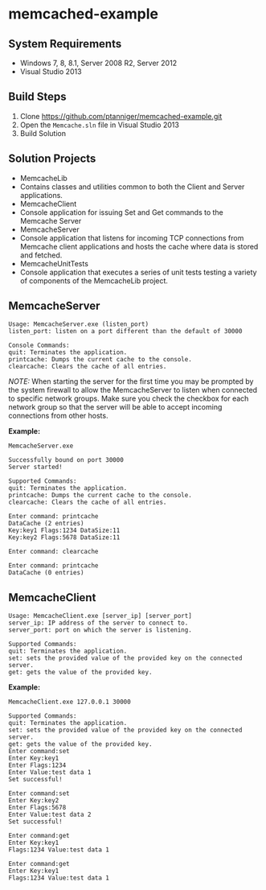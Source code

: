 # memcached-example
## System Requirements
* Windows 7, 8, 8.1, Server 2008 R2, Server 2012
* Visual Studio 2013

## Build Steps
1. Clone https://github.com/ptanniger/memcached-example.git
2. Open the `Memcache.sln` file in Visual Studio 2013
3. Build Solution

## Solution Projects
* MemcacheLib
 * Contains classes and utilities common to both the Client and Server applications.
* MemcacheClient
 * Console application for issuing Set and Get commands to the Memcache Server
* MemcacheServer
 * Console application that listens for incoming TCP connections from Memcache client applications and hosts the cache where data is stored and fetched.
* MemcacheUnitTests
 * Console application that executes a series of unit tests testing a variety of components of the MemcacheLib project.

## MemcacheServer
    Usage: MemcacheServer.exe (listen_port)
    listen_port: listen on a port different than the default of 30000

    Console Commands:
    quit: Terminates the application.
    printcache: Dumps the current cache to the console.
    clearcache: Clears the cache of all entries.
*NOTE:* When starting the server for the first time you may be prompted by the system firewall to allow the MemcacheServer to listen when connected to specific network groups. Make sure you check the checkbox for each network group so that the server will be able to accept incoming connections from other hosts.

**Example:**
    
    MemcacheServer.exe
    
    Successfully bound on port 30000
    Server started!
    
    Supported Commands:
    quit: Terminates the application.
    printcache: Dumps the current cache to the console.
    clearcache: Clears the cache of all entries.
    
    Enter command: printcache
    DataCache (2 entries)
    Key:key1 Flags:1234 DataSize:11
    Key:key2 Flags:5678 DataSize:11
    
    Enter command: clearcache
    
    Enter command: printcache
    DataCache (0 entries)

## MemcacheClient
    Usage: MemcacheClient.exe [server_ip] [server_port]
    server_ip: IP address of the server to connect to.
    server_port: port on which the server is listening.
    
    Supported Commands:
    quit: Terminates the application.
    set: sets the provided value of the provided key on the connected server.
    get: gets the value of the provided key.

**Example:**  

    MemcacheClient.exe 127.0.0.1 30000
    
    Supported Commands:
    quit: Terminates the application.
    set: sets the provided value of the provided key on the connected server.
    get: gets the value of the provided key.
    Enter command:set
    Enter Key:key1
    Enter Flags:1234
    Enter Value:test data 1
    Set successful!
    
    Enter command:set
    Enter Key:key2
    Enter Flags:5678
    Enter Value:test data 2
    Set successful!
    
    Enter command:get
    Enter Key:key1
    Flags:1234 Value:test data 1
    
    Enter command:get
    Enter Key:key1
    Flags:1234 Value:test data 1
